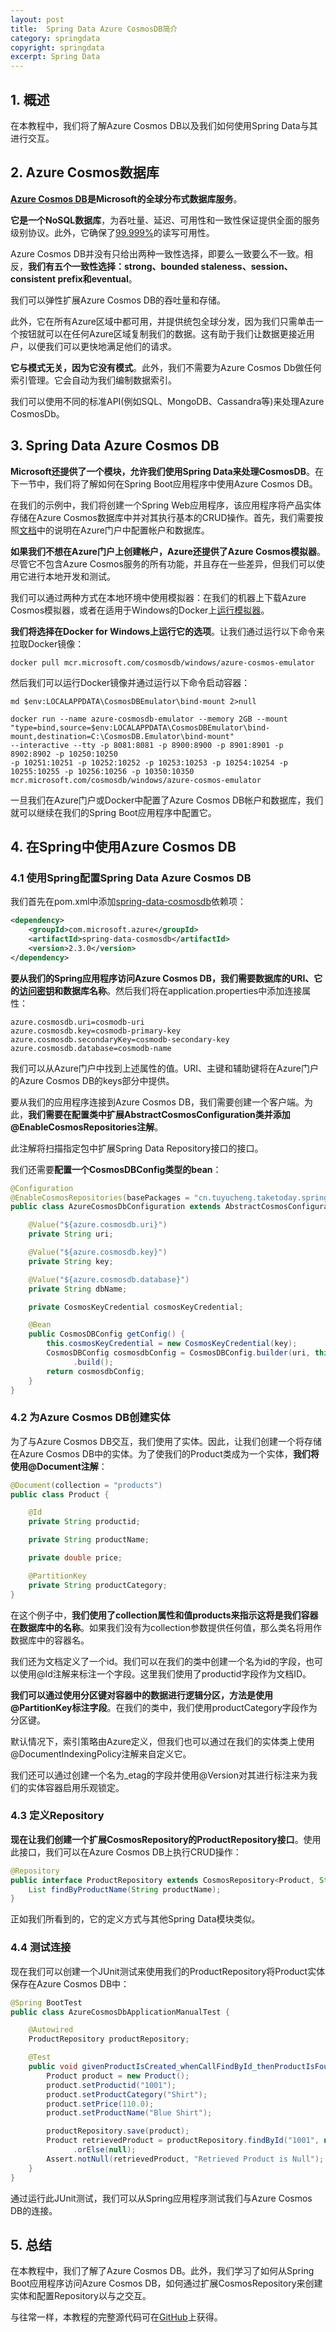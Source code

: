 ```yaml
---
layout: post
title:  Spring Data Azure CosmosDB简介
category: springdata
copyright: springdata
excerpt: Spring Data
---
```


## 1. 概述

在本教程中，我们将了解Azure Cosmos DB以及我们如何使用Spring Data与其进行交互。

## 2. Azure Cosmos数据库

**[Azure Cosmos DB](https://github.com/Azure/azure-sdk-for-java/tree/master/sdk/cosmos/azure-cosmos)是Microsoft的全球分布式数据库服务**。

**它是一个NoSQL数据库**，为吞吐量、延迟、可用性和一致性保证提供全面的服务级别协议。此外，它确保了[99.999%](https://docs.microsoft.com/en-us/azure/cosmos-db/introduction#guaranteed-low-latency-at-99th-percentile-worldwide)的读写可用性。

Azure Cosmos DB并没有只给出两种一致性选择，即要么一致要么不一致。相反，**我们有五个一致性选择：strong、bounded staleness、session、consistent prefix和eventual**。

我们可以弹性扩展Azure Cosmos DB的吞吐量和存储。

此外，它在所有Azure区域中都可用，并提供统包全球分发，因为我们只需单击一个按钮就可以在任何Azure区域复制我们的数据。这有助于我们让数据更接近用户，以便我们可以更快地满足他们的请求。

**它与模式无关，因为它没有模式**。此外，我们不需要为Azure Cosmos Db做任何索引管理。它会自动为我们编制数据索引。

我们可以使用不同的标准API(例如SQL、MongoDB、Cassandra等)来处理Azure CosmosDb。

## 3. Spring Data Azure Cosmos DB

**Microsoft还提供了一个模块，允许我们使用Spring Data来处理CosmosDB**。在下一节中，我们将了解如何在Spring Boot应用程序中使用Azure Cosmos DB。

在我们的示例中，我们将创建一个Spring Web应用程序，该应用程序将产品实体存储在Azure Cosmos数据库中并对其执行基本的CRUD操作。首先，我们需要按照[文档](https://docs.microsoft.com/en-us/azure/cosmos-db/create-cosmosdb-resources-portal)中的说明在Azure门户中配置帐户和数据库。

**如果我们不想在Azure门户上创建帐户，Azure还提供了Azure Cosmos模拟器**。尽管它不包含Azure Cosmos服务的所有功能，并且存在一些差异，但我们可以使用它进行本地开发和测试。

我们可以通过两种方式在本地环境中使用模拟器：在我们的机器上下载Azure Cosmos模拟器，或者在适用于Windows的Docker上[运行模拟器](https://docs.microsoft.com/en-us/azure/cosmos-db/local-emulator#running-on-docker)。

**我们将选择在Docker for Windows上运行它的选项**。让我们通过运行以下命令来拉取Docker镜像：

```shell
docker pull mcr.microsoft.com/cosmosdb/windows/azure-cosmos-emulator
```

然后我们可以运行Docker镜像并通过运行以下命令启动容器：

```shell
md $env:LOCALAPPDATA\CosmosDBEmulator\bind-mount 2>null

docker run --name azure-cosmosdb-emulator --memory 2GB --mount 
"type=bind,source=$env:LOCALAPPDATA\CosmosDBEmulator\bind-mount,destination=C:\CosmosDB.Emulator\bind-mount" 
--interactive --tty -p 8081:8081 -p 8900:8900 -p 8901:8901 -p 8902:8902 -p 10250:10250 
-p 10251:10251 -p 10252:10252 -p 10253:10253 -p 10254:10254 -p 10255:10255 -p 10256:10256 -p 10350:10350 
mcr.microsoft.com/cosmosdb/windows/azure-cosmos-emulator
```

一旦我们在Azure门户或Docker中配置了Azure Cosmos DB帐户和数据库，我们就可以继续在我们的Spring Boot应用程序中配置它。

## 4. 在Spring中使用Azure Cosmos DB

### 4.1 使用Spring配置Spring Data Azure Cosmos DB

我们首先在pom.xml中添加[spring-data-cosmosdb](https://central.sonatype.com/artifact/com.microsoft.azure/spring-data-cosmosdb/3.0.0.M1)依赖项：

```xml
<dependency> 
    <groupId>com.microsoft.azure</groupId> 
    <artifactId>spring-data-cosmosdb</artifactId> 
    <version>2.3.0</version> 
</dependency>
```

**要从我们的Spring应用程序访问Azure Cosmos DB，我们需要数据库的URI、它的[访问密钥](https://docs.microsoft.com/en-us/azure/cosmos-db/secure-access-to-data)和数据库名称**。然后我们将在application.properties中添加连接属性：

```properties
azure.cosmosdb.uri=cosmodb-uri
azure.cosmosdb.key=cosmodb-primary-key
azure.cosmosdb.secondaryKey=cosmodb-secondary-key
azure.cosmosdb.database=cosmodb-name
```

我们可以从Azure门户中找到上述属性的值。URI、主键和辅助键将在Azure门户的Azure Cosmos DB的keys部分中提供。

要从我们的应用程序连接到Azure Cosmos DB，我们需要创建一个客户端。为此，**我们需要在配置类中扩展AbstractCosmosConfiguration类并添加@EnableCosmosRepositories注解**。

此注解将扫描指定包中扩展Spring Data Repository接口的接口。

我们还需要**配置一个CosmosDBConfig类型的bean**：

```java
@Configuration
@EnableCosmosRepositories(basePackages = "cn.tuyucheng.taketoday.spring.data.cosmosdb.repository")
public class AzureCosmosDbConfiguration extends AbstractCosmosConfiguration {

    @Value("${azure.cosmosdb.uri}")
    private String uri;

    @Value("${azure.cosmosdb.key}")
    private String key;

    @Value("${azure.cosmosdb.database}")
    private String dbName;

    private CosmosKeyCredential cosmosKeyCredential;

    @Bean
    public CosmosDBConfig getConfig() {
        this.cosmosKeyCredential = new CosmosKeyCredential(key);
        CosmosDBConfig cosmosdbConfig = CosmosDBConfig.builder(uri, this.cosmosKeyCredential, dbName)
              .build();
        return cosmosdbConfig;
    }
}
```

### 4.2 为Azure Cosmos DB创建实体

为了与Azure Cosmos DB交互，我们使用了实体。因此，让我们创建一个将存储在Azure Cosmos DB中的实体。为了使我们的Product类成为一个实体，**我们将使用@Document注解**：

```java
@Document(collection = "products")
public class Product {

    @Id
    private String productid;

    private String productName;

    private double price;

    @PartitionKey
    private String productCategory;
}
```

在这个例子中，**我们使用了collection属性和值products来指示这将是我们容器在数据库中的名称**。如果我们没有为collection参数提供任何值，那么类名将用作数据库中的容器名。

我们还为文档定义了一个id。我们可以在我们的类中创建一个名为id的字段，也可以使用@Id注解来标注一个字段。这里我们使用了productid字段作为文档ID。

**我们可以通过使用分区键对容器中的数据进行逻辑分区，方法是使用@PartitionKey标注字段**。在我们的类中，我们使用productCategory字段作为分区键。

默认情况下，索引策略由Azure定义，但我们也可以通过在我们的实体类上使用@DocumentIndexingPolicy注解来自定义它。

我们还可以通过创建一个名为_etag的字段并使用@Version对其进行标注来为我们的实体容器启用乐观锁定。

### 4.3 定义Repository

**现在让我们创建一个扩展CosmosRepository的ProductRepository接口**。使用此接口，我们可以在Azure Cosmos DB上执行CRUD操作：

```java
@Repository
public interface ProductRepository extends CosmosRepository<Product, String> {
    List findByProductName(String productName);
}
```

正如我们所看到的，它的定义方式与其他Spring Data模块类似。

### 4.4 测试连接

现在我们可以创建一个JUnit测试来使用我们的ProductRepository将Product实体保存在Azure Cosmos DB中：

```java
@Spring BootTest
public class AzureCosmosDbApplicationManualTest {

    @Autowired
    ProductRepository productRepository;

    @Test
    public void givenProductIsCreated_whenCallFindById_thenProductIsFound() {
        Product product = new Product();
        product.setProductid("1001");
        product.setProductCategory("Shirt");
        product.setPrice(110.0);
        product.setProductName("Blue Shirt");

        productRepository.save(product);
        Product retrievedProduct = productRepository.findById("1001", new PartitionKey("Shirt"))
              .orElse(null);
        Assert.notNull(retrievedProduct, "Retrieved Product is Null");
    }
}
```

通过运行此JUnit测试，我们可以从Spring应用程序测试我们与Azure Cosmos DB的连接。

## 5. 总结

在本教程中，我们了解了Azure Cosmos DB。此外，我们学习了如何从Spring Boot应用程序访问Azure Cosmos DB，如何通过扩展CosmosRepository来创建实体和配置Repository以与之交互。

与往常一样，本教程的完整源代码可在[GitHub](https://github.com/tuyucheng7/taketoday-tutorial4j/tree/master/spring-data-modules)上获得。